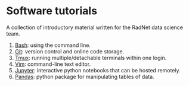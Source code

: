 # Software tutorials

A collection of introductory material written for the RadNet data science team.

1. [Bash](bash.md): using the command line.
2. [Git](git.md): version control and online code storage.
3. [Tmux](tmux.md): running multiple/detachable terminals within one login.
4. [Vim](vim.md): command-line text editor.
5. [Jupyter](jupyter.md): interactive python notebooks that can be hosted remotely.
6. [Pandas](pandas_intro.ipynb): python package for manipulating tables of data.
